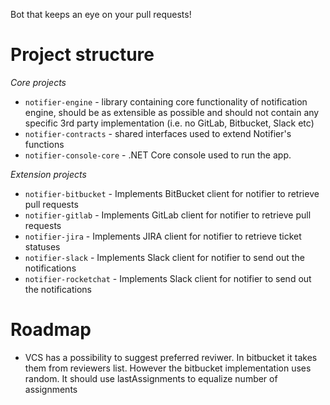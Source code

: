 Bot that keeps an eye on your pull requests!

# Project structure

*Core projects* 
 - `notifier-engine` - library containing core functionality of notification engine, should be as extensible as possible and should not contain any specific 3rd party implementation (i.e. no GitLab, Bitbucket, Slack etc)
 - `notifier-contracts` - shared interfaces used to extend Notifier's functions
 - `notifier-console-core` - .NET Core console used to run the app.

*Extension projects*
 - `notifier-bitbucket` - Implements BitBucket client for notifier to retrieve pull requests
 - `notifier-gitlab` - Implements GitLab client for notifier to retrieve pull requests
 - `notifier-jira` - Implements JIRA client for notifier to retrieve ticket statuses
 - `notifier-slack` - Implements Slack client for notifier to send out the notifications
 - `notifier-rocketchat` - Implements Slack client for notifier to send out the notifications
 
# Roadmap

- VCS has a possibility to suggest preferred reviwer. In bitbucket it takes them from reviewers list. However the bitbucket implementation uses random. It should use lastAssignments to equalize number of assignments